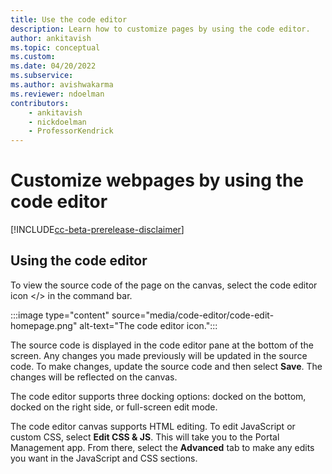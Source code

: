 ```yaml
---
title: Use the code editor
description: Learn how to customize pages by using the code editor.
author: ankitavish
ms.topic: conceptual
ms.custom: 
ms.date: 04/20/2022
ms.subservice:
ms.author: avishwakarma 
ms.reviewer: ndoelman
contributors:
    - ankitavish
    - nickdoelman
    - ProfessorKendrick
---
```


# Customize webpages by using the code editor

[!INCLUDE[cc-beta-prerelease-disclaimer](../includes/cc-beta-prerelease-disclaimer.md)]

## Using the code editor

To view the source code of the page on the canvas, select the code editor icon &lt;/&gt; in the command bar.

:::image type="content" source="media/code-editor/code-edit-homepage.png" alt-text="The code editor icon.":::

The source code is displayed in the code editor pane at the bottom of the screen. Any changes you made previously will be updated in the source code. To make changes, update the source code and then select **Save**. The changes will be reflected on the canvas.

The code editor supports three docking options: docked on the bottom, docked on the right side, or full-screen edit mode.

The code editor canvas supports HTML editing. To edit JavaScript or custom CSS, select **Edit CSS & JS**. This will take you to the Portal Management app. From there, select the **Advanced** tab to make any edits you want in the JavaScript and CSS sections.
